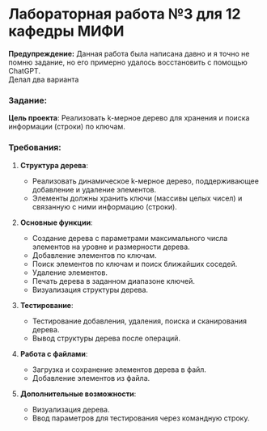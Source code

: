 # Лабораторная работа №3 для 12 кафедры МИФИ 
**Предупреждение:** Данная работа была написана давно и я точно не помню задание, но его примерно удалось восстановить с помощью ChatGPT.  
Делал два варианта

### Задание:

**Цель проекта**: Реализовать k-мерное дерево для хранения и поиска информации (строки) по ключам.

### Требования:

1. **Структура дерева**:
   - Реализовать динамическое k-мерное дерево, поддерживающее добавление и удаление элементов.
   - Элементы должны хранить ключи (массивы целых чисел) и связанную с ними информацию (строки).

2. **Основные функции**:
   - Создание дерева с параметрами максимального числа элементов на уровне и размерности дерева.
   - Добавление элементов по ключам.
   - Поиск элементов по ключам и поиск ближайших соседей.
   - Удаление элементов.
   - Печать дерева в заданном диапазоне ключей.
   - Визуализация структуры дерева.

3. **Тестирование**:
   - Тестирование добавления, удаления, поиска и сканирования дерева.
   - Вывод структуры дерева после операций.

4. **Работа с файлами**:
   - Загрузка и сохранение элементов дерева в файл.
   - Добавление элементов из файла.

5. **Дополнительные возможности**:
   - Визуализация дерева.
   - Ввод параметров для тестирования через командную строку.
   
